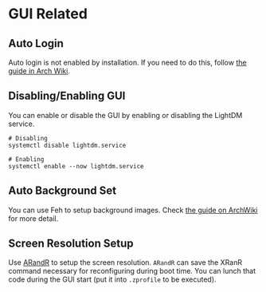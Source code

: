 # GUI Related

## Auto Login

Auto login is not enabled by installation. If you need to do this, follow [the guide in Arch Wiki](https://wiki.archlinux.org/title/LightDM#Enabling_autologin).

## Disabling/Enabling GUI

You can enable or disable the GUI by enabling or disabling the LightDM service.

```shell
# Disabling
systemctl disable lightdm.service

# Enabling
systemctl enable --now lightdm.service
```

## Auto Background Set

You can use Feh to setup background images. Check [the guide on ArchWiki](https://wiki.archlinux.org/title/Feh#Set_the_wallpaper) for more detail.

## Screen Resolution Setup

Use [ARandR](https://wiki.archlinux.org/title/xrandr#Configuration_using_arandr) to setup the screen resolution. `ARandR` can save the XRanR command necessary for reconfiguring during boot time. You can lunch that code during the GUI start (put it into `.zprofile` to be executed).
